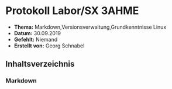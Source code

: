 # Protokoll Labor/SX 3AHME

* **Thema:** Markdown,Versionsverwaltung,Grundkenntnisse Linux
* **Datum:** 30.09.2019
* **Gefehlt:** Niemand
* **Erstellt von:** Georg Schnabel

## Inhaltsverzeichnis


### Markdown

